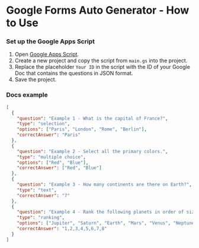 # Google Forms Auto Generator - How to Use

### Set up the Google Apps Script
1. Open [Google Apps Script](https://script.google.com).
2. Create a new project and copy the script from `main.gs` into the project.
3. Replace the placeholder `Your ID` in the script with the ID of your Google Doc that contains the questions in JSON format.
4. Save the project.

### Docs example

```json
[
  {
    "question": "Example 1 - What is the capital of France?",
    "type": "selection",
    "options": ["Paris", "London", "Rome", "Berlin"],
    "correctAnswer": "Paris"
  },
  {
    "question": "Example 2 - Select all the primary colors.",
    "type": "multiple choice",
    "options": ["Red", "Blue"],
    "correctAnswer": ["Red", "Blue"]
  },
  {
    "question": "Example 3 - How many continents are there on Earth?",
    "type": "text",
    "correctAnswer": "7"
  },
  {
    "question": "Example 4 - Rank the following planets in order of size (1 = largest, 8 = smallest)",
    "type": "ranking",
    "options": ["Jupiter", "Saturn", "Earth", "Mars", "Venus", "Neptune", "Uranus", "Mercury"],
    "correctAnswer": "1,2,3,4,5,6,7,8"
  }
]
